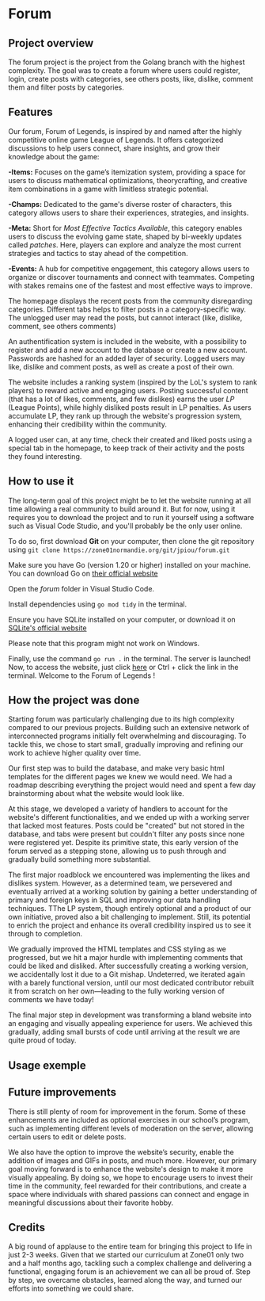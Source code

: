 # Forum


## Project overview
The forum project is the project from the Golang branch with the highest complexity. The goal was to create a forum where users could register, login, create posts with categories, see others posts, like, dislike, comment them and filter posts by categories. 

## Features

Our forum, Forum of Legends, is inspired by and named after the highly competitive online game League of Legends. It offers categorized discussions to help users connect, share insights, and grow their knowledge about the game:

**-Items:** Focuses on the game’s itemization system, providing a space for users to discuss mathematical optimizations, theorycrafting, and creative item combinations in a game with limitless strategic potential.

**-Champs:** Dedicated to the game's diverse roster of characters, this category allows users to share their experiences, strategies, and insights.

**-Meta:** Short for *Most Effective Tactics Available*, this category enables users to discuss the evolving game state, shaped by bi-weekly updates called *patches*. Here, players can explore and analyze the most current strategies and tactics to stay ahead of the competition.

**-Events:** A hub for competitive engagement, this category allows users to organize or discover tournaments and connect with teammates. Competing with stakes remains one of the fastest and most effective ways to improve.

The homepage displays the recent posts from the community disregarding categories. Different tabs helps to filter posts in a category-specific way. The unlogged user may read the posts, but cannot interact (like, dislike, comment, see others comments)

An authentification system is included in the website, with a possibility to register and add a new account to the database or create a new account. Passwords are hashed for an added layer of security. Logged users may like, dislike and comment posts, as well as create a post of their own.

The website includes a ranking system (inspired by the LoL's system to rank players) to reward active and engaging users. Posting successful content (that has a lot of likes, comments, and few dislikes) earns the user *LP* (League Points), while highly disliked posts result in LP penalties. As users accumulate LP, they rank up through the website's progression system, enhancing their credibility within the community.

A logged user can, at any time, check their created and liked posts using a special tab in the homepage, to keep track of their activity and the posts they found interesting.

## How to use it 

The long-term goal of this project might be to let the website running at all time allowing a real community to build around it. But for now, using it requires you to download the project and to run it yourself using a software such as Visual Code Studio, and you'll probably be the only user online. 

To do so, first download **Git** on your computer, then clone the git repository using ``` git clone https://zone01normandie.org/git/jpiou/forum.git ```

Make sure you have Go (version 1.20 or higher) installed on your machine. You can download Go on [their official website](https://go.dev/dl/)

Open the *forum* folder in Visual Studio Code.

Install dependencies using ```go mod tidy``` in the terminal.

Ensure you have SQLite installed on your computer, or download it on [SQLite's official website](https://www.sqlite.org/)

Please note that this program might not work on Windows. 

 Finally, use the command ``` go run . ``` in the terminal. The server is launched! Now, to access the website, just click [here](http://localhost:8080) or Ctrl + click the link in the terminal. Welcome to the Forum of Legends !

 ## How the project was done

 Starting forum was particularly challenging due to its high complexity compared to our previous projects. Building such an extensive network of interconnected programs initially felt overwhelming and discouraging. To tackle this, we chose to start small, gradually improving and refining our work to achieve higher quality over time.

 Our first step was to build the database, and make very basic html templates for the different pages we knew we would need. We had a roadmap describing everything the project would need and spent a few day brainstorming about what the website would look like.

At this stage, we developed a variety of handlers to account for the website's different functionalities, and we ended up with a working server that lacked most features. Posts could be "created" but not stored in the database, and tabs were present but couldn't filter any posts since none were registered yet. Despite its primitive state, this early version of the forum served as a stepping stone, allowing us to push through and gradually build something more substantial.

The first major roadblock we encountered was implementing the likes and dislikes system. However, as a determined team, we persevered and eventually arrived at a working solution by gaining a better understanding of primary and foreign keys in SQL and improving our data handling techniques. TThe LP system, though entirely optional and a product of our own initiative, proved also a bit challenging to implement. Still, its potential to enrich the project and enhance its overall credibility inspired us to see it through to completion.

We gradually improved the HTML templates and CSS styling as we progressed, but we hit a major hurdle with implementing comments that could be liked and disliked. After successfully creating a working version, we accidentally lost it due to a Git mishap. Undeterred, we iterated again with a barely functional version, until our most dedicated contributor rebuilt it from scratch on her own—leading to the fully working version of comments we have today!

The final major step in development was transforming a bland website into an engaging and visually appealing experience for users. We achieved this gradually, adding small bursts of code until arriving at the result we are quite proud of today.

## Usage exemple

## Future improvements

There is still plenty of room for improvement in the forum. Some of these enhancements are included as optional exercises in our school’s program, such as implementing different levels of moderation on the server, allowing certain users to edit or delete posts.

We also have the option to improve the website’s security, enable the addition of images and GIFs in posts, and much more. However, our primary goal moving forward is to enhance the website's design to make it more visually appealing. By doing so, we hope to encourage users to invest their time in the community, feel rewarded for their contributions, and create a space where individuals with shared passions can connect and engage in meaningful discussions about their favorite hobby.

## Credits

A big round of applause to the entire team for bringing this project to life in just 2-3 weeks. Given that we started our curriculum at Zone01 only two and a half months ago, tackling such a complex challenge and delivering a functional, engaging forum is an achievement we can all be proud of. Step by step, we overcame obstacles, learned along the way, and turned our efforts into something we could share.

